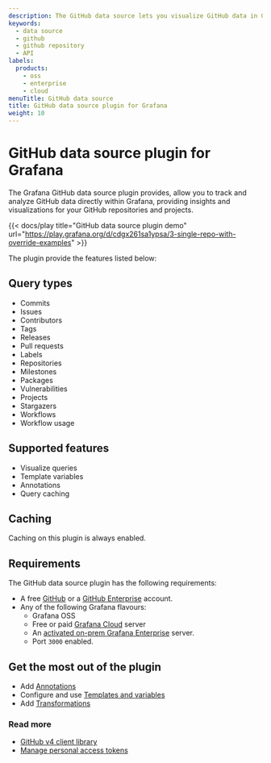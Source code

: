 ```yaml
---
description: The GitHub data source lets you visualize GitHub data in Grafana dashboards.
keywords:
  - data source
  - github
  - github repository
  - API
labels:
  products:
    - oss
    - enterprise
    - cloud
menuTitle: GitHub data source
title: GitHub data source plugin for Grafana
weight: 10
---
```


# GitHub data source plugin for Grafana

The Grafana GitHub data source plugin provides, allow you to track and analyze GitHub data directly within Grafana, providing insights and visualizations for your GitHub repositories and projects.

{{< docs/play title="GitHub data source plugin demo" url="https://play.grafana.org/d/cdgx261sa1ypsa/3-single-repo-with-override-examples" >}}

The plugin provide the features listed below:

## Query types

- Commits
- Issues
- Contributors
- Tags
- Releases
- Pull requests
- Labels
- Repositories
- Milestones
- Packages
- Vulnerabilities
- Projects
- Stargazers
- Workflows
- Workflow usage

## Supported features

- Visualize queries
- Template variables
- Annotations
- Query caching

## Caching

Caching on this plugin is always enabled.

## Requirements

The GitHub data source plugin has the following requirements:

- A free [GitHub](https://github.com/) or a [GitHub Enterprise](https://github.com/enterprise) account.
- Any of the following Grafana flavours:
  - Grafana OSS
  - Free or paid [Grafana Cloud](https://grafana.com/pricing/) server
  - An [activated on-prem Grafana Enterprise](https://grafana.com/docs/grafana/latest/enterprise/license/activate-license/) server.
  - Port `3000` enabled.

## Get the most out of the plugin

- Add [Annotations](https://grafana.com/docs/grafana/latest/dashboards/annotations/)
- Configure and use [Templates and variables](https://grafana.com/docs/grafana/latest/variables/)
- Add [Transformations](https://grafana.com/docs/grafana/latest/panels/transformations/)

### Read more

- [GitHub v4 client library](https://github.com/shurcooL/githubv4)
- [Manage personal access tokens](https://docs.github.com/en/authentication/keeping-your-account-and-data-secure/managing-your-personal-access-tokens)
